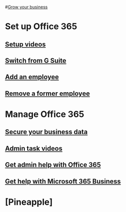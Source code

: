 
#[Grow your business](../admin/grow-your-small-business/grow-your-small-business?toc=/office365/smallbusiness/toc.json&bc=/office365/smallbusiness/breadcrumb/toc.json)
# Set up Office 365
## [Setup videos](https://support.office.com/article/6ab4bbcd-79cf-4000-a0bd-d42ce4d12816) 
## [Switch from G Suite](https://support.office.com/article/cff9f9fb-956e-4cb9-8b64-d7ebc1911123)
## [Add an employee](../Admin/add-users/add-new-employee?toc=/office365/smallbusiness/toc.json&bc=/office365/smallbusiness/breadcrumb/toc.json)
## [Remove a former employee](../Admin/add-users/remove-former-employee?toc=/office365/smallbusiness/toc.json&bc=/office365/smallbusiness/breadcrumb/toc.json)
# Manage Office 365
## [Secure your business data](../Admin/security-and-compliance/secure-your-business-data?toc=/office365/smallbusiness/toc.json&bc=/office365/smallbusiness/breadcrumb/toc.json)
## [Admin task videos](https://support.office.com/article/6d4259dd-0933-4117-94b6-36c602e3460d)
## [Get admin help with Office 365](../admin/admin-home)
## [Get help with Microsoft 365 Business](https://support.office.com/article/496e690b-b75d-4ff5-bf34-cc32905d0364)
# [Pineapple] 
